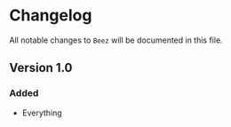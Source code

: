 # Changelog

All notable changes to `Beez` will be documented in this file.

## Version 1.0

### Added
- Everything
